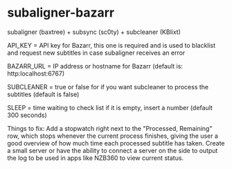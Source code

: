 # subaligner-bazarr
subaligner (baxtree) + subsync (sc0ty) + subcleaner (KBlixt)


API_KEY = API key for Bazarr, this one is required and is used to blacklist and request new subtitles in case subaligner receives an error

BAZARR_URL = IP address or hostname for Bazarr (default is: http:localhost:6767)

SUBCLEANER = true or false for if you want subcleaner to process the subtitles (default is false)

SLEEP = time waiting to check list if it is empty, insert a number (default 300 seconds)


Things to fix:
Add a stopwatch right next to the "Processed, Remaining" row, which stops whenever the current process finishes, giving the user a good overview of how much time each processed subtitle has taken.
Create a small server or have the ability to connect a server on the side to output the log to be used in apps like NZB360 to view current status.
